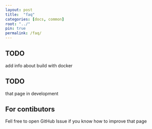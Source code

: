 ```yaml
---
layout: post
title:  "faq"
categories: [docs, common]
root: "../"
pin: true
permalink: /faq/
---
```


## TODO

add info about build with docker

## TODO

that page in development

## For contibutors

Fell free to open GitHub Issue if you know how to improve that page

